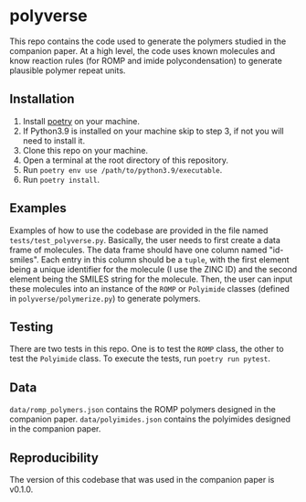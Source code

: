# polyverse
This repo contains the code used to generate the polymers studied in the companion paper. At a high level, the code uses known molecules and know reaction rules (for ROMP and imide polycondensation) to generate plausible polymer repeat units.
## Installation
1. Install [poetry](https://python-poetry.org/) on your machine.
2. If Python3.9 is installed on your machine skip to step 3, if not you will need to install it.
3. Clone this repo on your machine.
4. Open a terminal at the root directory of this repository.
5. Run `poetry env use /path/to/python3.9/executable`.
6. Run `poetry install`.
## Examples
Examples of how to use the codebase are provided in the file named `tests/test_polyverse.py`. Basically, the user needs to first create a data frame of molecules. The data frame should have one column named "id-smiles". Each entry in this column should be a `tuple`, with the first element being a unique identifier for the molecule (I use the ZINC ID) and the second element being the SMILES string for the molecule. Then, the user can input these molecules into an instance of the `ROMP` or `Polyimide` classes (defined in `polyverse/polymerize.py`) to generate polymers.
## Testing
There are two tests in this repo. One is to test the `ROMP` class, the other to test the `Polyimide` class. To execute the tests, run `poetry run pytest`.
## Data
`data/romp_polymers.json` contains the ROMP polymers designed in the companion paper. `data/polyimides.json` contains the polyimides designed in the companion paper.
## Reproducibility
The version of this codebase that was used in the companion paper is v0.1.0.
